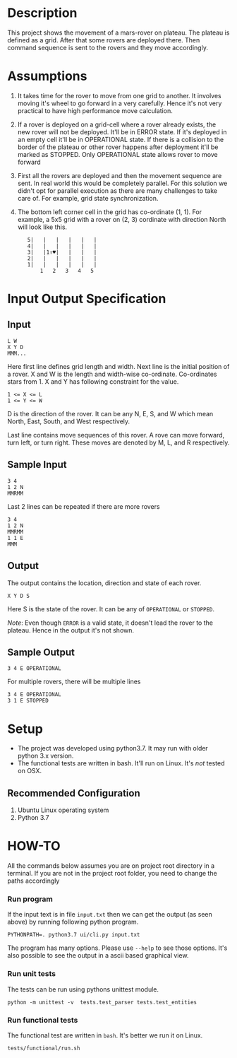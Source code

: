 Description
===========

This project shows the movement of a mars-rover on plateau. The plateau is defined as a grid. After that some rovers are deployed there. Then command sequence is sent to the rovers and they move accordingly.

Assumptions
===========

1. It takes time for the rover to move from one grid to another. It involves moving it's wheel to go forward in a very carefully. Hence it's not very practical to have high performance move calculation.
2. If a rover is deployed on a grid-cell where a rover already exists, the new rover will not be deployed. It'll be in ERROR state. If it's deployed in an empty cell it'll be in OPERATIONAL state. If there is a collision to the border of the plateau or other rover happens after deployment it'll be marked as STOPPED. Only OPERATIONAL state allows rover to move forward
3. First all the rovers are deployed and then the movement sequence are sent. In real world this would be completely parallel. For this solution we didn't opt for parallel execution as there are many challenges to take care of. For example, grid state synchronization.
4. The bottom left corner cell in the grid has co-ordinate (1, 1). For example, a 5x5 grid with a rover on (2, 3) cordinate with direction North will look like this.

          5|   |   |   |   |   |
          4|   |   |   |   |   |
          3|   |1↑♥|   |   |   |
          2|   |   |   |   |   |
          1|   |   |   |   |   |
              1   2   3   4   5



Input Output Specification
==========================

Input
-----

    L W
    X Y D
    MMM...

Here first line defines grid length and width. Next line is the initial position of a rover. X and W is the length and width-wise co-ordinate. Co-ordinates stars from 1. X and Y has following constraint for the value.

    1 <= X <= L
    1 <= Y <= W

D is the direction of the rover. It can be any N, E, S, and W which mean  North, East, South, and West respectively.

Last line contains move sequences of this rover. A rove can move forward, turn left, or turn right. These moves are denoted by M, L, and R respectively. 

Sample Input
------------

    3 4
    1 2 N
    MMRMM

Last 2 lines can be repeated if there are more rovers

    3 4
    1 2 N
    MMRMM
    1 1 E
    MMM

Output
------

The output contains the location, direction and state of each rover.

    X Y D S

Here S is the state of the rover. It can be any of `OPERATIONAL` or `STOPPED`. 

*Note*: Even though `ERROR` is a valid state, it doesn't lead the rover to the plateau. Hence in the output it's not shown.

Sample Output
-------------

    3 4 E OPERATIONAL

For multiple rovers, there will be multiple lines

    3 4 E OPERATIONAL
    3 1 E STOPPED



Setup
=====

* The project was developed using python3.7. It may run with older python 3.x version.
* The functional tests are written in bash. It'll run on Linux. It's _not_ tested on OSX.

Recommended Configuration
-------------------------

1. Ubuntu Linux operating system
2. Python 3.7


HOW-TO
=====

All the commands below assumes you are on project root directory in a terminal. If you are not in the project root folder, you need to change the paths accordingly

### Run program

If the input text is in file `input.txt` then we can get the output (as seen above) by running following python program.

    PYTHONPATH=. python3.7 ui/cli.py input.txt

The program has many options. Please use `--help` to see those options. It's also possible to see the output in a ascii based graphical view.

### Run unit tests

The tests can be run using pythons unittest module.

    python -m unittest -v  tests.test_parser tests.test_entities

### Run functional tests

The functional test are written in `bash`. It's better we run it on Linux.

    tests/functional/run.sh

